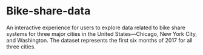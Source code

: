 # Bike-share-data
An interactive experience for users to explore data related to bike share systems for three major cities in the United States—Chicago, New York City, and Washington.
The dataset represents the first six months of 2017 for all three cities.
